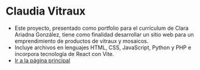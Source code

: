 # Claudia Vitraux
- Este proyecto, presentado como portfolio para el currículum de Clara Ariadna González, tiene como finalidad desarrollar un sitio web para un emprendimiento de productos de vitraux y mosaicos. 
- Incluye archivos en lenguajes HTML, CSS, JavaScript, Python y PHP e incorpora tecnología de React con Vite.
- [Ir a la página principal](index.html)
